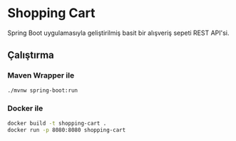 # Shopping Cart

Spring Boot uygulamasıyla geliştirilmiş basit bir alışveriş sepeti REST API'si.

## Çalıştırma

### Maven Wrapper ile
```bash
./mvnw spring-boot:run
```

### Docker ile
```bash
docker build -t shopping-cart .
docker run -p 8080:8080 shopping-cart
```
